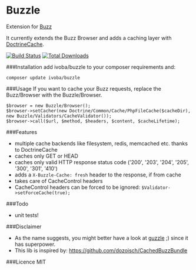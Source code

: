 Buzzle
====

Extension for [Buzz](https://github.com/kriswallsmith/Buzz)

It currently extends the Buzz Browser and adds a caching layer with [DoctrineCache](https://github.com/doctrine/cache).

[![Build Status](https://secure.travis-ci.org/ivoba/buzzle.png?branch=master)](http://travis-ci.org/ivoba/buzzle)
[![Total Downloads](https://poser.pugx.org/ivoba/buzzle/downloads.png)](https://packagist.org/packages/ivoba/buzzle)

###Installation
add ivoba/buzzle to your composer requirements and:

    composer update ivoba/buzzle

###Usage
If you want to cache your Buzz requests, replace the Buzz/Browser with the Buzzle/Browser.

    $browser = new Buzzle/Browser();
    $browser->setCacher(new Doctrine/Common/Cache/PhpFileCache($cacheDir), new Buzzle/Validators/CacheValidator());
    $browser->call($url, $method, $headers, $content, $cacheLifetime);

###Features
- multiple cache backends like filesystem, redis, memcached etc. thanks to DoctrineCache
- caches only GET or HEAD
- caches only valid HTTP response status code ('200', '203', '204', '205', '300', '301', '410')
- adds a ```X-Buzzle-Cache: fresh``` header to the response, if from cache
- takes care of CacheControl headers
- CacheControl headers can be forced to be ignored: ```$Validator->setForceCache(true);```

###Todo
- unit tests!

###Disclaimer
- As the name suggests, you might better have a look at [guzzle](https://github.com/guzzle/guzzle) ;) since it has superpower.
- This lib is inspired by: https://github.com/dozoisch/CachedBuzzBundle

###Licence
MIT

